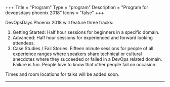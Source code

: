 +++
Title = "Program"
Type = "program"
Description = "Program for devopsdays phoenix 2018"
Icons = "false"
+++

DevOpsDays Phoenix 2018 will feature three tracks:

<ol>
  <li>Getting Started: Half hour sessions for beginners in a specific domain.</li>
  <li>Advanced: Half hour sessions for experienced and forward looking attendees.</li>
  <li>Case Studies / Fail Stories: Fifteen minute sessions for people of all experience ranges where speakers share technical or cultural anecdotes where they succeeded or failed in a DevOps related domain. Failure is fun. People love to know that other people fail on occasion.</li>
</ol>

Times and room locations for talks will be added soon.

<hr/>
